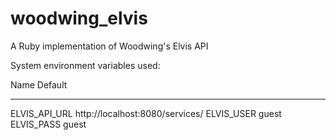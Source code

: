 woodwing_elvis
==============

A Ruby implementation of Woodwing's Elvis API

System environment variables used:

  Name              Default
  ----------------- -------------------------------
  ELVIS_API_URL     http://localhost:8080/services/
  ELVIS_USER        guest
  ELVIS_PASS        guest


